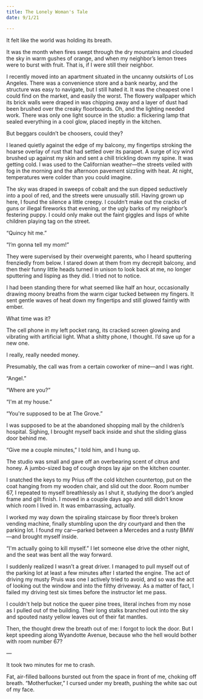 ```yaml
---
title: The Lonely Woman's Tale
date: 9/1/21

---
```


It felt like the world was holding its breath.

It was the month when fires swept through the dry mountains and clouded the sky in warm gushes of orange, and when my neighbor’s lemon trees were to burst with fruit. That is, if I were still their neighbor.

I recently moved into an apartment situated in the uncanny outskirts of Los Angeles. There was a convenience store and a bank nearby, and the structure was easy to navigate, but I still hated it. It was the cheapest one I could find on the market, and easily the worst. The flowery wallpaper which its brick walls were draped in was chipping away and a layer of dust had been brushed over the creaky floorboards. Oh, and the lighting needed work. There was only one light source in the studio: a flickering lamp that sealed everything in a cool glow, placed ineptly in the kitchen.

But beggars couldn’t be choosers, could they?

I leaned quietly against the edge of my balcony, my fingertips stroking the hoarse overlay of rust that had settled over its parapet. A surge of icy wind brushed up against my skin and sent a chill trickling down my spine. It was getting cold. I was used to the Californian weather—the streets veiled with fog in the morning and the afternoon pavement sizzling with heat. At night, temperatures were colder than you could imagine.

The sky was draped in sweeps of cobalt and the sun dipped seductively into a pool of red, and the streets were unusually still. Having grown up here, I found the silence a little creepy. I couldn’t make out the cracks of guns or illegal fireworks that evening, or the ugly barks of my neighbor’s festering puppy. I could only make out the faint giggles and lisps of white children playing tag on the street.

“Quincy hit me.”

“I’m gonna tell my mom!”

They were supervised by their overweight parents, who I heard sputtering frenziedly from below. I stared down at them from my decrepit balcony, and then their funny little heads turned in unison to look back at me, no longer sputtering and lisping as they did. I tried not to notice.

I had been standing there for what seemed like half an hour, occasionally drawing moony breaths from the warm cigar tucked between my fingers. It sent gentle waves of heat down my fingertips and still glowed faintly with ember.

What time was it?

The cell phone in my left pocket rang, its cracked screen glowing and vibrating with artificial light. What a shitty phone, I thought. I’d save up for a new one.

I really, really needed money.

Presumably, the call was from a certain coworker of mine—and I was right.

“Angel.”

“Where are you?”

“I'm at my house.”

“You're supposed to be at The Grove.”

I was supposed to be at the abandoned shopping mall by the children’s hospital. Sighing, I brought myself back inside and shut the sliding glass door behind me.

“Give me a couple minutes,” I told him, and I hung up.

The studio was small and gave off an overbearing scent of citrus and honey. A jumbo-sized bag of cough drops lay ajar on the kitchen counter.

I snatched the keys to my Prius off the cold kitchen countertop, put on the coat hanging from my wooden chair, and slid out the door. Room number 67, I repeated to myself breathlessly as I shut it,  studying the door’s angled frame and gilt finish. I moved in a couple days ago and still didn’t know which room I lived in. It was embarrassing, actually.

I worked my way down the spiraling staircase by floor three’s broken vending machine, finally stumbling upon the dry courtyard and then the parking lot. I found my car—parked between a Mercedes and a rusty BMW—and brought myself inside.

“I'm actually going to kill myself.” I let someone else drive the other night, and the seat was bent all the way forward.

I suddenly realized I wasn’t a great driver. I managed to pull myself out of the parking lot at least a few minutes after I started the engine. The act of driving my musty Pruis was one I actively tried to avoid, and so was the act of looking out the window and into the filthy driveway. As a matter of fact, I failed my driving test six times before the instructor let me pass.

I couldn't help but notice the queer pine trees, literal inches from my nose as I pulled out of the building. Their long stalks branched out into the sky and spouted nasty yellow leaves out of their fat mantles.

Then, the thought drew the breath out of me: I forgot to lock the door. But I kept speeding along Wyandotte Avenue, because who the hell would bother with room number 67?

—

It took two minutes for me to crash.

Fat, air-filled balloons bursted out from the space in front of me, choking off breath. “Motherfucker,” I cursed under my breath, pushing the white sac out of my face. 

